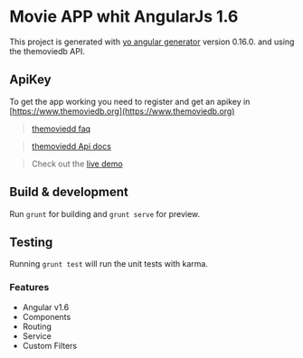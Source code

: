 # Movie APP whit AngularJs 1.6

This project is generated with [yo angular generator](https://github.com/yeoman/generator-angular)
version 0.16.0. and using the themoviedb API.

## ApiKey

To get the app working you need to register and get an apikey in [https://www.themoviedb.org](https://www.themoviedb.org)

>[themoviedd faq](https://www.themoviedb.org/faq/api)

>[themoviedd Api docs](https://developers.themoviedb.org/3/getting-started)

> Check out the [live demo](http://diggo.cc/movieapp)

## Build & development

Run `grunt` for building and `grunt serve` for preview.

## Testing

Running `grunt test` will run the unit tests with karma.

### Features

* Angular v1.6
* Components
* Routing
* Service
* Custom Filters

